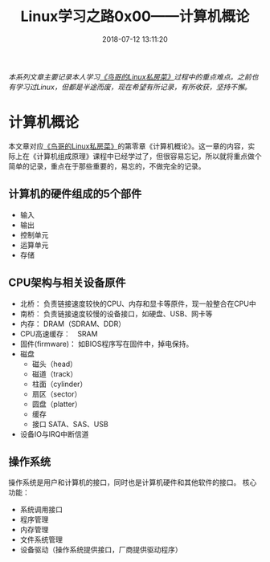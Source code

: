 ﻿---
title: Linux学习之路0x00——计算机概论
date: 2018-07-12 13:11:20
tags:
	- Linux
---

*本系列文章主要记录本人学习[《鸟哥的Linux私房菜》](http://linux.vbird.org/)过程中的重点难点。之前也有学习过Linux，但都是半途而废，现在希望有所记录，有所收获，坚持不懈。*

# 计算机概论

本文章对应[《鸟哥的Linux私房菜》](http://linux.vbird.org/)的第零章《计算机概论》。这一章的内容，实际上在《计算机组成原理》课程中已经学过了，但很容易忘记，所以就将重点做个简单的记录，重点在于那些重要的，易忘的，不做完全的记录。

## 计算机的硬件组成的5个部件

- 输入
- 输出
- 控制单元
- 运算单元
- 存储

## CPU架构与相关设备原件

- 北桥： 负责链接速度较快的CPU、内存和显卡等原件，现一般整合在CPU中
- 南桥： 负责链接速度较慢的设备接口，如硬盘、USB、网卡等
- 内存： DRAM（SDRAM、DDR）
- CPU高速缓存：　SRAM
- 固件(firmware)： 如BIOS程序写在固件中，掉电保持。
- 磁盘
	- 磁头（head）
	- 磁道（track）
	- 柱面（cylinder）
	- 扇区（sector）
	- 圆盘（platter）
	- 缓存
	- 接口 SATA、SAS、USB
- 设备IO与IRQ中断信道

## 操作系统
操作系统是用户和计算机的接口，同时也是计算机硬件和其他软件的接口。
核心功能：
- 系统调用接口
- 程序管理
- 内存管理
- 文件系统管理
- 设备驱动（操作系统提供接口，厂商提供驱动程序）



